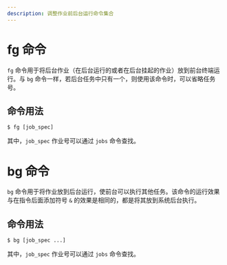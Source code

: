 ```yaml
---
description: 调整作业前后台运行命令集合
---
```


# fg 命令

`fg` 命令用于将后台作业（在后台运行的或者在后台挂起的作业）放到前台终端运行。与 `bg` 命令一样，若后台任务中只有一个，则使用该命令时，可以省略任务号。

## 命令用法

``` shell
$ fg [job_spec]
```

其中，`job_spec` 作业号可以通过 `jobs` 命令查找。

# bg 命令

`bg` 命令用于将作业放到后台运行，使前台可以执行其他任务。该命令的运行效果与在指令后面添加符号 `&` 的效果是相同的，都是将其放到系统后台执行。

## 命令用法

``` shell
$ bg [job_spec ...]
```

其中，`job_spec` 作业号可以通过 `jobs` 命令查找。